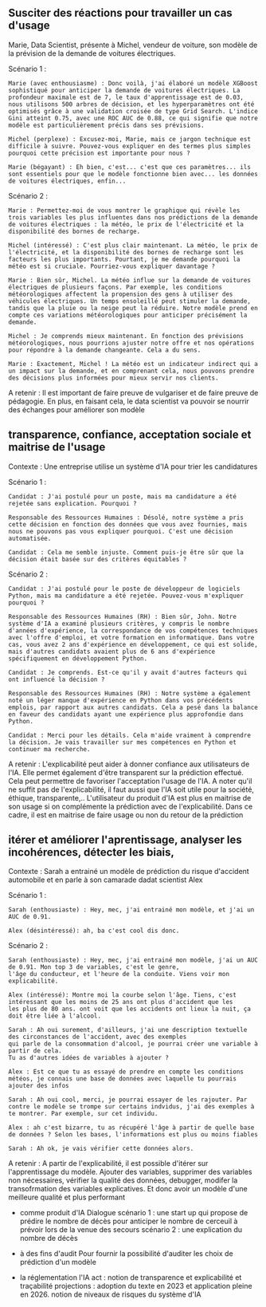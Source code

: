 ## Susciter des réactions pour travailler un cas d'usage

Marie, Data Scientist, présente à Michel, vendeur de voiture, son modèle de la prévision de la demande de voitures électriques.

Scénario 1 :

    Marie (avec enthousiasme) : Donc voilà, j'ai élaboré un modèle XGBoost sophistiqué pour anticiper la demande de voitures électriques. La profondeur maximale est de 7, le taux d'apprentissage est de 0.03, nous utilisons 500 arbres de décision, et les hyperparamètres ont été optimisés grâce à une validation croisée de type Grid Search. L'indice Gini atteint 0.75, avec une ROC AUC de 0.88, ce qui signifie que notre modèle est particulièrement précis dans ses prévisions.

    Michel (perplexe) : Excusez-moi, Marie, mais ce jargon technique est difficile à suivre. Pouvez-vous expliquer en des termes plus simples pourquoi cette précision est importante pour nous ?

    Marie (bégayant) : Eh bien, c'est... c'est que ces paramètres... ils sont essentiels pour que le modèle fonctionne bien avec... les données de voitures électriques, enfin...

Scénario 2 :

    Marie : Permettez-moi de vous montrer le graphique qui révèle les trois variables les plus influentes dans nos prédictions de la demande de voitures électriques : la météo, le prix de l'électricité et la disponibilité des bornes de recharge.

    Michel (intéressé) : C'est plus clair maintenant. La météo, le prix de l'électricité, et la disponibilité des bornes de recharge sont les facteurs les plus importants. Pourtant, je me demande pourquoi la météo est si cruciale. Pourriez-vous expliquer davantage ?

    Marie : Bien sûr, Michel. La météo influe sur la demande de voitures électriques de plusieurs façons. Par exemple, les conditions météorologiques affectent la propension des gens à utiliser des véhicules électriques. Un temps ensoleillé peut stimuler la demande, tandis que la pluie ou la neige peut la réduire. Notre modèle prend en compte ces variations météorologiques pour anticiper précisément la demande.

    Michel : Je comprends mieux maintenant. En fonction des prévisions météorologiques, nous pourrions ajuster notre offre et nos opérations pour répondre à la demande changeante. Cela a du sens.

    Marie : Exactement, Michel ! La météo est un indicateur indirect qui a un impact sur la demande, et en comprenant cela, nous pouvons prendre des décisions plus informées pour mieux servir nos clients.

A retenir : Il est important de faire preuve de vulgariser et de faire preuve de pédagogie. En plus,
en faisant cela, le data scientist va pouvoir se nourrir des échanges pour améliorer son modèle


## transparence, confiance, acceptation sociale et maitrise de l'usage

Contexte : Une entreprise utilise un système d'IA pour trier les candidatures

Scénario 1 : 

    Candidat : J'ai postulé pour un poste, mais ma candidature a été rejetée sans explication. Pourquoi ?

    Responsable des Ressources Humaines : Désolé, notre système a pris cette décision en fonction des données que vous avez fournies, mais nous ne pouvons pas vous expliquer pourquoi. C'est une décision automatisée.

    Candidat : Cela me semble injuste. Comment puis-je être sûr que la décision était basée sur des critères équitables ?

Scénario 2 : 

    Candidat : J'ai postulé pour le poste de développeur de logiciels Python, mais ma candidature a été rejetée. Pouvez-vous m'expliquer pourquoi ?

    Responsable des Ressources Humaines (RH) : Bien sûr, John. Notre système d'IA a examiné plusieurs critères, y compris le nombre d'années d'expérience, la correspondance de vos compétences techniques avec l'offre d'emploi, et votre formation en informatique. Dans votre cas, vous avez 2 ans d'expérience en développement, ce qui est solide, mais d'autres candidats avaient plus de 6 ans d'expérience spécifiquement en développement Python.

    Candidat : Je comprends. Est-ce qu'il y avait d'autres facteurs qui ont influencé la décision ?

    Responsable des Ressources Humaines (RH) : Notre système a également noté un léger manque d'expérience en Python dans vos précédents emplois, par rapport aux autres candidats. Cela a pesé dans la balance en faveur des candidats ayant une expérience plus approfondie dans Python.

    Candidat : Merci pour les détails. Cela m'aide vraiment à comprendre la décision. Je vais travailler sur mes compétences en Python et continuer ma recherche.

A retenir : L'explicabilité peut aider à donner confiance aux utilisateurs de l'IA. Elle permet également d'être transparent sur 
la prédiction effectué. Cela peut permettre de favoriser l'acceptation l'usage de l'IA. 
A noter qu'il ne suffit pas de l'explicabilité, il faut aussi que l'IA soit utile pour la société, éthique, transparente,..
L'utilisateur du produit d'IA est plus en maitrise de son usage si on complémente la prédiction avec de l'explicabilité. Dans ce cadre, il est en maitrise de faire usage ou non du retour de la prédiction

## itérer et améliorer l'aprentissage, analyser les incohérences, détecter les biais, 
Contexte : Sarah a entrainé un modèle de prédiction du risque d'accident automobile et en parle à son
camarade dadat scientist Alex

Scénario 1 : 

    Sarah (enthousiaste) : Hey, mec, j'ai entrainé mon modèle, et j'ai un AUC de 0.91. 

    Alex (désintéressé): ah, ba c'est cool dis donc.    

Scénario 2 : 

    Sarah (enthousiaste) : Hey, mec, j'ai entrainé mon modèle, j'ai un AUC de 0.91. Mon top 3 de variables, c'est le genre, 
    l'âge du conducteur, et l'heure de la conduite. Viens voir mon explicabilité. 

    Alex (intéressé): Montre moi la courbe selon l'âge. Tiens, c'est intéressant que les moins de 25 ans ont plus d'accident que les
    les plus de 80 ans. ont voit que les accidents ont lieux la nuit, ça doit être liée à l'alcool.

    Sarah : Ah oui surement, d'ailleurs, j'ai une description textuelle des circonstances de l'accident, avec des exemples
    qui parle de la consommation d'alcool, je pourrai créer une variable à partir de cela.
    Tu as d'autres idées de variables à ajouter ?

    Alex : Est ce que tu as essayé de prendre en compte les conditions météos, je connais une base de données avec laquelle tu pourrais
    ajouter des infos

    Sarah : Ah oui cool, merci, je pourrai essayer de les rajouter. Par contre le modèle se trompe sur certains indvidus, j'ai des exemples à te montrer. Par exemple, sur cet individu.

    Alex : ah c'est bizarre, tu as récupéré l'âge à partir de quelle base de données ? Selon les bases, l'informations est plus ou moins fiables

    Sarah : Ah ok, je vais vérifier cette données alors.

A retenir : A partir de l'explicabilité, il est possible d'itérer sur l'apprentissage du modèle. Ajouter des variables, 
supprimer des variables non nécessaires, vérifier la qualité des données, debugger, modifer la transofrmation des variables explicatives.
Et donc avoir un modèle d'une meilleure qualité et plus performant




- comme produit d'IA
Dialogue scénario 1 : une start up qui propose de prédire le nombre de décès pour anticiper le nombre de cerceuil à prévoir lors de la venue des secours
scénario 2 :  une explication du nombre de décès

- à des fins d'audit
Pour fournir la possibilité d'auditer les choix de prédiction d'un  modèle
- la réglementation
l'IA act  : notion de transparence et explicabilité et traçabilité
projections : adoption du texte en 2023 et application pleine en 2026.
notion de niveaux de risques du système d'IA

